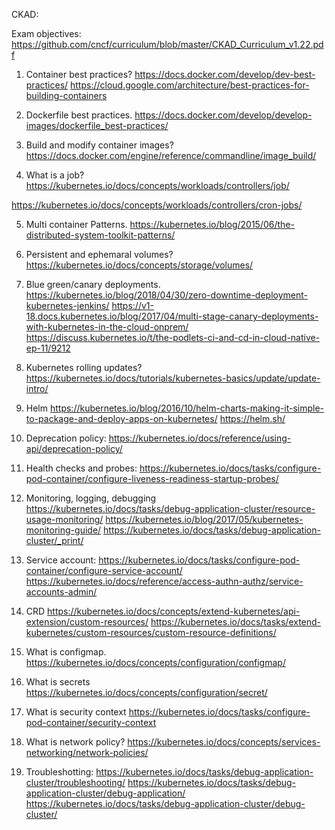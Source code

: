 CKAD:

Exam objectives:
https://github.com/cncf/curriculum/blob/master/CKAD_Curriculum_v1.22.pdf

1. Container best practices?
https://docs.docker.com/develop/dev-best-practices/
https://cloud.google.com/architecture/best-practices-for-building-containers

2. Dockerfile best practices.
https://docs.docker.com/develop/develop-images/dockerfile_best-practices/

3. Build and modify container images?
https://docs.docker.com/engine/reference/commandline/image_build/

4. What is a job?
https://kubernetes.io/docs/concepts/workloads/controllers/job/

https://kubernetes.io/docs/concepts/workloads/controllers/cron-jobs/

5. Multi container Patterns.
https://kubernetes.io/blog/2015/06/the-distributed-system-toolkit-patterns/

6. Persistent and ephemaral volumes?
https://kubernetes.io/docs/concepts/storage/volumes/

7. Blue green/canary deployments.
https://kubernetes.io/blog/2018/04/30/zero-downtime-deployment-kubernetes-jenkins/
https://v1-18.docs.kubernetes.io/blog/2017/04/multi-stage-canary-deployments-with-kubernetes-in-the-cloud-onprem/
https://discuss.kubernetes.io/t/the-podlets-ci-and-cd-in-cloud-native-ep-11/9212

8. Kubernetes rolling updates?
https://kubernetes.io/docs/tutorials/kubernetes-basics/update/update-intro/

9. Helm
https://kubernetes.io/blog/2016/10/helm-charts-making-it-simple-to-package-and-deploy-apps-on-kubernetes/
https://helm.sh/

10. Deprecation policy:
https://kubernetes.io/docs/reference/using-api/deprecation-policy/

11. Health checks and probes:
https://kubernetes.io/docs/tasks/configure-pod-container/configure-liveness-readiness-startup-probes/

12. Monitoring, logging, debugging
https://kubernetes.io/docs/tasks/debug-application-cluster/resource-usage-monitoring/
https://kubernetes.io/blog/2017/05/kubernetes-monitoring-guide/
https://kubernetes.io/docs/tasks/debug-application-cluster/_print/

13. Service account:
https://kubernetes.io/docs/tasks/configure-pod-container/configure-service-account/
https://kubernetes.io/docs/reference/access-authn-authz/service-accounts-admin/

14. CRD
https://kubernetes.io/docs/concepts/extend-kubernetes/api-extension/custom-resources/
https://kubernetes.io/docs/tasks/extend-kubernetes/custom-resources/custom-resource-definitions/

15. What is configmap.
 https://kubernetes.io/docs/concepts/configuration/configmap/
 
16. What is secrets
https://kubernetes.io/docs/concepts/configuration/secret/
 
17.  What is security context
https://kubernetes.io/docs/tasks/configure-pod-container/security-context

18. What is network policy?
https://kubernetes.io/docs/concepts/services-networking/network-policies/

19. Troubleshotting:
https://kubernetes.io/docs/tasks/debug-application-cluster/troubleshooting/
https://kubernetes.io/docs/tasks/debug-application-cluster/debug-application/
https://kubernetes.io/docs/tasks/debug-application-cluster/debug-cluster/
